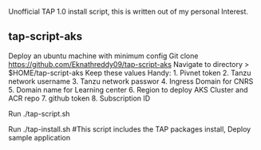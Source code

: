 Unofficial TAP 1.0 install script, this is written out of my personal Interest.

## tap-script-aks

Deploy an ubuntu machine with minimum config
Git clone https://github.com/Eknathreddy09/tap-script-aks
Navigate to directory > $HOME/tap-script-aks
Keep these values Handy: 
    1. Pivnet token
    2. Tanzu network username
    3. Tanzu network passwor
    4. Ingress Domain for CNRS
    5. Domain name for Learning center
    6. Region to deploy AKS Cluster and ACR repo 
    7. github token
    8. Subscription ID 

Run ./tap-script.sh

Run ./tap-install.sh #This script includes the TAP packages install, Deploy sample application
